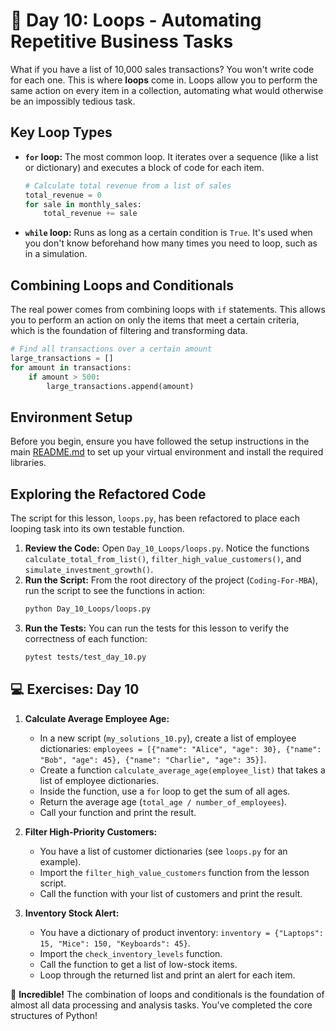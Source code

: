 # 📘 Day 10: Loops - Automating Repetitive Business Tasks

What if you have a list of 10,000 sales transactions? You won't write code for each one. This is where **loops** come in. Loops allow you to perform the same action on every item in a collection, automating what would otherwise be an impossibly tedious task.

## Key Loop Types

- **`for` loop:** The most common loop. It iterates over a sequence (like a list or dictionary) and executes a block of code for each item.
  ```python
  # Calculate total revenue from a list of sales
  total_revenue = 0
  for sale in monthly_sales:
      total_revenue += sale
  ```
- **`while` loop:** Runs as long as a certain condition is `True`. It's used when you don't know beforehand how many times you need to loop, such as in a simulation.

## Combining Loops and Conditionals

The real power comes from combining loops with `if` statements. This allows you to perform an action on only the items that meet a certain criteria, which is the foundation of filtering and transforming data.

```python
# Find all transactions over a certain amount
large_transactions = []
for amount in transactions:
    if amount > 500:
        large_transactions.append(amount)
```

## Environment Setup

Before you begin, ensure you have followed the setup instructions in the main [README.md](../../README.md) to set up your virtual environment and install the required libraries.

## Exploring the Refactored Code

The script for this lesson, `loops.py`, has been refactored to place each looping task into its own testable function.

1. **Review the Code:** Open `Day_10_Loops/loops.py`. Notice the functions `calculate_total_from_list()`, `filter_high_value_customers()`, and `simulate_investment_growth()`.
1. **Run the Script:** From the root directory of the project (`Coding-For-MBA`), run the script to see the functions in action:
   ```bash
   python Day_10_Loops/loops.py
   ```
1. **Run the Tests:** You can run the tests for this lesson to verify the correctness of each function:
   ```bash
   pytest tests/test_day_10.py
   ```

## 💻 Exercises: Day 10

1. **Calculate Average Employee Age:**

   - In a new script (`my_solutions_10.py`), create a list of employee dictionaries: `employees = [{"name": "Alice", "age": 30}, {"name": "Bob", "age": 45}, {"name": "Charlie", "age": 35}]`.
   - Create a function `calculate_average_age(employee_list)` that takes a list of employee dictionaries.
   - Inside the function, use a `for` loop to get the sum of all ages.
   - Return the average age (`total_age / number_of_employees`).
   - Call your function and print the result.

1. **Filter High-Priority Customers:**

   - You have a list of customer dictionaries (see `loops.py` for an example).
   - Import the `filter_high_value_customers` function from the lesson script.
   - Call the function with your list of customers and print the result.

1. **Inventory Stock Alert:**

   - You have a dictionary of product inventory: `inventory = {"Laptops": 15, "Mice": 150, "Keyboards": 45}`.
   - Import the `check_inventory_levels` function.
   - Call the function to get a list of low-stock items.
   - Loop through the returned list and print an alert for each item.

🎉 **Incredible!** The combination of loops and conditionals is the foundation of almost all data processing and analysis tasks. You've completed the core structures of Python!
